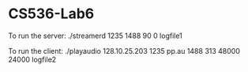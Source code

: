 # CS536-Lab6

To run the server:
./streamerd 1235 1488 90 0 logfile1

To run the client:
./playaudio 128.10.25.203 1235 pp.au 1488 313 48000 24000 logfile2
